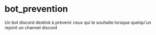 # bot_prevention
Un bot discord destiné à prévenir ceux qui le souhaite lorsque quelqu'un rejoint un channel discord 

